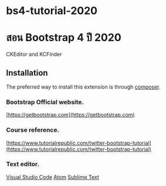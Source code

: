 # bs4-tutorial-2020
สอน Bootstrap 4 ปี 2020
=======
CKEditor and KCFinder

Installation
------------

The preferred way to install this extension is through [composer](http://getcomposer.org/download/).

### Bootstrap Official website.
[https://getbootstrap.com](https://getbootstrap.com)


### Course reference.
[https://www.tutorialrepublic.com/twitter-bootstrap-tutorial](https://www.tutorialrepublic.com/twitter-bootstrap-tutorial)


### Text editor.
[Visual Studio Code](https://code.visualstudio.com)
[Atom](https://atom.io)
[Sublime Text](https://www.sublimetext.com/)
